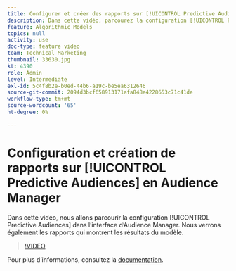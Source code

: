 ```yaml
---
title: Configurer et créer des rapports sur [!UICONTROL Predictive Audiences]
description: Dans cette vidéo, parcourez la configuration [!UICONTROL Predictive Audiences] dans l’interface d’Audience Manager. Consultez les rapports qui présentent les résultats du modèle.
feature: Algorithmic Models
topics: null
activity: use
doc-type: feature video
team: Technical Marketing
thumbnail: 33630.jpg
kt: 4390
role: Admin
level: Intermediate
exl-id: 5c4f8b2e-b0ed-44b6-a19c-be5ea6312646
source-git-commit: 2094d3bcf658913171afa848e4228653c71c41de
workflow-type: tm+mt
source-wordcount: '65'
ht-degree: 0%

---
```


# Configuration et création de rapports sur [!UICONTROL Predictive Audiences] en Audience Manager

Dans cette vidéo, nous allons parcourir la configuration [!UICONTROL Predictive Audiences] dans l’interface d’Audience Manager. Nous verrons également les rapports qui montrent les résultats du modèle.

>[!VIDEO](https://video.tv.adobe.com/v/36924/?quality=12&captions=fre_fr)

Pour plus d’informations, consultez la [documentation](https://experienceleague.adobe.com/docs/audience-manager/user-guide/features/algorithmic-models/predictive-audiences/predictive-audiences.html?lang=fr).
